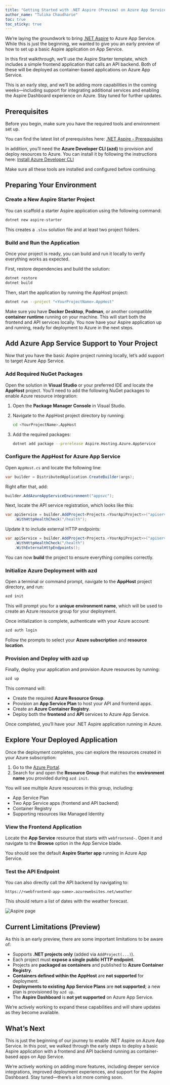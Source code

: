 ```yaml
---
title: "Getting Started with .NET Aspire (Preview) on Azure App Service"
author_name: "Tulika Chaudharie"
toc: true
toc_sticky: true
---
```


We’re laying the groundwork to bring [.NET Aspire](https://learn.microsoft.com/dotnet/aspire/get-started/aspire-overview) to Azure App Service. While this is just the beginning, we wanted to give you an early preview of how to set up a basic Aspire application on App Service. 

In this first walkthrough, we’ll use the Aspire Starter template, which includes a simple frontend application that calls an API backend. Both of these will be deployed as container-based applications on Azure App Service.

This is an early step, and we’ll be adding more capabilities in the coming weeks—including support for integrating additional services and enabling the Aspire Dashboard experience on Azure. Stay tuned for further updates.

## Prerequisites

Before you begin, make sure you have the required tools and environment set up.

You can find the latest list of prerequisites here:
[.NET Aspire - Prerequisites](https://learn.microsoft.com/dotnet/aspire/fundamentals/setup-tooling?tabs=linux&pivots=vscode)

In addition, you’ll need the **Azure Developer CLI (azd)** to provision and deploy resources to Azure.
You can install it by following the instructions here:
[Install Azure Developer CLI](https://learn.microsoft.com/azure/developer/azure-developer-cli/install-azd)

Make sure all these tools are installed and configured before continuing.

## Preparing Your Environment

### Create a New Aspire Starter Project

You can scaffold a starter Aspire application using the following command:

```bash
dotnet new aspire-starter
```

This creates a `.slnx` solution file and at least two project folders.

### Build and Run the Application

Once your project is ready, you can build and run it locally to verify everything works as expected.

First, restore dependencies and build the solution:

```bash
dotnet restore
dotnet build
```

Then, start the application by running the AppHost project:

```bash
dotnet run --project "<YourProjectName>.AppHost"
```

Make sure you have **Docker Desktop**, **Podman**, or another compatible **container runtime** running on your machine.
This will start both the frontend and API services locally. You now have your Aspire application up and running, ready for deployment to Azure in the next steps.

## Add Azure App Service Support to Your Project

Now that you have the basic Aspire project running locally, let’s add support to target Azure App Service.

### Add Required NuGet Packages

Open the solution in **Visual Studio** or your preferred IDE and locate the **AppHost** project. You’ll need to add the following NuGet packages to enable Azure resource integration:

1. Open the **Package Manager Console** in Visual Studio.

2. Navigate to the AppHost project directory by running:

   ```bash
   cd <YourProjectName>.AppHost
   ```

3. Add the required packages:

   ```bash
   dotnet add package --prerelease Aspire.Hosting.Azure.AppService
   ```

### Configure the AppHost for Azure App Service

Open `AppHost.cs` and locate the following line:

```csharp
var builder = DistributedApplication.CreateBuilder(args);
```

Right after that, add:

```csharp
builder.AddAzureAppServiceEnvironment("appsvc");
```

Next, locate the API service registration, which looks like this:

```csharp
var apiService = builder.AddProject<Projects.<YourApiProject>>("apiservice")
    .WithHttpHealthCheck("/health");
```

Update it to include external HTTP endpoints:

```csharp
var apiService = builder.AddProject<Projects.<YourApiProject>>("apiservice")
    .WithHttpHealthCheck("/health")
    .WithExternalHttpEndpoints();
```

You can now **build** the project to ensure everything compiles correctly.

### Initialize Azure Deployment with azd

Open a terminal or command prompt, navigate to the **AppHost** project directory, and run:

```bash
azd init
```

This will prompt you for a **unique environment name**, which will be used to create an Azure resource group for your deployment.

Once initialization is complete, authenticate with your Azure account:

```bash
azd auth login
```

Follow the prompts to select your **Azure subscription** and **resource location**.

### Provision and Deploy with azd up

Finally, deploy your application and provision Azure resources by running:

```bash
azd up
```

This command will:

* Create the required **Azure Resource Group**.
* Provision an **App Service Plan** to host your API and frontend apps.
* Create an **Azure Container Registry**.
* Deploy both the **frontend** and **API** services to Azure App Service.

Once completed, you’ll have your .NET Aspire application running in Azure.

## Explore Your Deployed Application

Once the deployment completes, you can explore the resources created in your Azure subscription:

1. Go to the [Azure Portal](https://portal.azure.com).
2. Search for and open the **Resource Group** that matches the **environment name** you provided during `azd init`.

You will see multiple Azure resources in this group, including:

* App Service Plan
* Two App Service apps (frontend and API backend)
* Container Registry
* Supporting resources like Managed Identity

### View the Frontend Application

Locate the **App Service** resource that starts with `webfrontend-`. Open it and navigate to the **Browse** option in the App Service blade.

You should see the default **Aspire Starter app** running in Azure App Service.

### Test the API Endpoint

You can also directly call the API backend by navigating to:

```
https://<webfrontend-app-name>.azurewebsites.net/weather
```

This should return a list of dates with the weather forecast.

![Aspire page]({{site.baseurl}}/media/2025/05/aspire-page.jpg)


## Current Limitations (Preview)

As this is an early preview, there are some important limitations to be aware of:

* Supports **.NET projects only** (added via `AddProject(...)`).
* Each project must **expose a single public HTTP endpoint**.
* Projects are **packaged as containers** and published to **Azure Container Registry**.
* **Containers defined within the AppHost** are **not supported** for deployment.
* **Deployments to existing App Service Plans** are **not supported**; a new plan is provisioned by `azd up`.
* The **Aspire Dashboard** is **not yet supported** on Azure App Service.

We’re actively working to expand these capabilities and will share updates as they become available.


## What’s Next

This is just the beginning of our journey to enable .NET Aspire on Azure App Service. In this post, we walked through the early steps to deploy a basic Aspire application with a frontend and API backend running as container-based apps on App Service.

We’re actively working on adding more features, including deeper service integrations, improved deployment experiences, and support for the Aspire Dashboard. Stay tuned—there’s a lot more coming soon.


